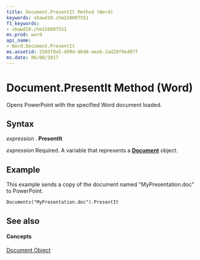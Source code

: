 ```yaml
---
title: Document.PresentIt Method (Word)
keywords: vbawd10.chm158007551
f1_keywords:
- vbawd10.chm158007551
ms.prod: word
api_name:
- Word.Document.PresentIt
ms.assetid: 2565f8a5-d99d-0b40-aea6-2ad20f9ed07f
ms.date: 06/08/2017
---
```



# Document.PresentIt Method (Word)

Opens PowerPoint with the specified Word document loaded.


## Syntax

 _expression_ . **PresentIt**

 _expression_ Required. A variable that represents a **[Document](document-object-word.md)** object.


## Example

This example sends a copy of the document named "MyPresentation.doc" to PowerPoint.


```
Documents("MyPresentation.doc").PresentIt
```


## See also


#### Concepts


[Document Object](document-object-word.md)

